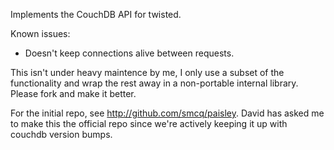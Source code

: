 Implements the CouchDB API for twisted.

Known issues:

- Doesn't keep connections alive between requests.

This isn't under heavy maintence by me, I only use a subset of the functionality and wrap the rest away in a non-portable internal library.  Please fork and make it better.


For the initial repo, see http://github.com/smcq/paisley.  David has asked me to make this the official repo since we're actively keeping it up with couchdb version bumps.